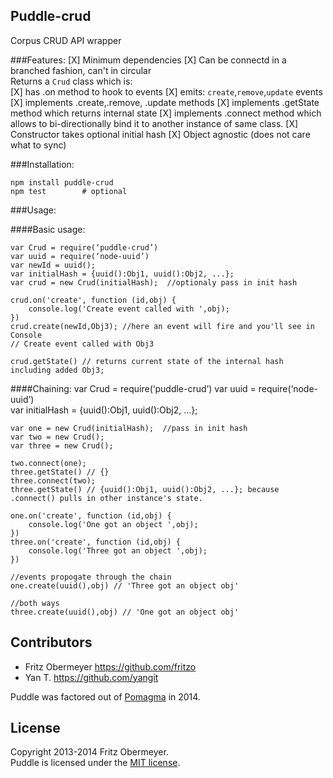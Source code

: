 ## Puddle-crud

Corpus CRUD API wrapper


###Features:
    [X] Minimum dependencies
    [X] Can be connectd in a branched fashion, can't in circular  
    Returns a `Crud` class which is:    
        [X] has .on method to hook to events
        [X] emits: `create`,`remove`,`update` events
        [X] implements .create,.remove, .update methods
        [X] implements .getState method which returns internal state
        [X] implements .connect method which allows to 
                bi-directionally bind it to another instance of same class.
        [X] Constructor takes optional initial hash
        [X] Object agnostic (does not care what to sync)                         
    
    
###Installation:
    
    npm install puddle-crud
    npm test        # optional
    
###Usage:

####Basic usage:    
    
    var Crud = require(‘puddle-crud’)
    var uuid = require(‘node-uuid’)
    var newId = uuid(); 
    var initialHash = {uuid():Obj1, uuid():Obj2, ...};    
    var crud = new Crud(initialHash);  //optionaly pass in init hash
    
    crud.on('create', function (id,obj) {
        console.log('Create event called with ',obj);
    })
    crud.create(newId,Obj3); //here an event will fire and you'll see in Console
    // Create event called with Obj3
    
    crud.getState() // returns current state of the internal hash including added Obj3;

####Chaining:
    var Crud = require(‘puddle-crud’)
    var uuid = require(‘node-uuid’)     
    var initialHash = {uuid():Obj1, uuid():Obj2, ...};    
    
    var one = new Crud(initialHash);  //pass in init hash       
    var two = new Crud();
    var three = new Crud();
    
    two.connect(one);    
    three.getState() // {}
    three.connect(two);        
    three.getState() // {uuid():Obj1, uuid():Obj2, ...}; because .connect() pulls in other instance's state.
    
    one.on('create', function (id,obj) {
        console.log('One got an object ',obj);
    })
    three.on('create', function (id,obj) {
        console.log('Three got an object ',obj);
    })
    
    //events propogate through the chain
    one.create(uuid(),obj) // 'Three got an object obj'
    
    //both ways
    three.create(uuid(),obj) // 'One got an object obj'         
            

## Contributors

- Fritz Obermeyer <https://github.com/fritzo>
- Yan T. <https://github.com/yangit>

Puddle was factored out of [Pomagma](https://github.com/fritzo/pomagma) in 2014.

## License

Copyright 2013-2014 Fritz Obermeyer.<br/>
Puddle is licensed under the [MIT license](/LICENSE).